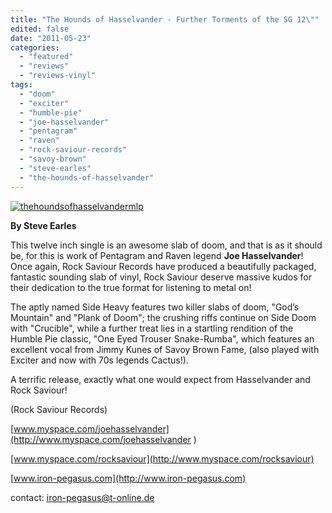 ```yaml
---
title: "The Hounds of Hasselvander - Further Torments of the SG 12\""
edited: false
date: "2011-05-23"
categories:
  - "featured"
  - "reviews"
  - "reviews-vinyl"
tags:
  - "doom"
  - "exciter"
  - "humble-pie"
  - "joe-hasselvander"
  - "pentagram"
  - "raven"
  - "rock-saviour-records"
  - "savoy-brown"
  - "steve-earles"
  - "the-hounds-of-hasselvander"
---
```


[![](http://www.hellbound.ca/wp-content/uploads/2011/05/thehoundsofhasselvandermlp.jpg "thehoundsofhasselvandermlp")](http://www.hellbound.ca/wp-content/uploads/2011/05/thehoundsofhasselvandermlp.jpg)

**By Steve Earles**

This twelve inch single is an awesome slab of doom, and that is as it should be, for this is work of Pentagram and Raven legend **Joe Hasselvander**! Once again, Rock Saviour Records have produced a beautifully packaged, fantastic sounding slab of vinyl, Rock Saviour deserve massive kudos for their dedication to the true format for listening to metal on!

The aptly named Side Heavy features two killer slabs of doom, "God’s Mountain" and "Plank of Doom"; the crushing riffs continue on Side Doom with "Crucible", while a further treat lies in a startling rendition of the Humble Pie classic, "One Eyed Trouser Snake-Rumba", which features an excellent vocal from Jimmy Kunes of Savoy Brown Fame, (also played with Exciter and now with 70s legends Cactus!).

A terrific release, exactly what one would expect from Hasselvander and Rock Saviour!

(Rock Saviour Records)

[www.myspace.com/joehasselvander](http://www.myspace.com/joehasselvander )

[www.myspace.com/rocksaviour](http://www.myspace.com/rocksaviour)

[www.iron-pegasus.com](http://www.iron-pegasus.com)

contact: iron-pegasus@t-online.de
